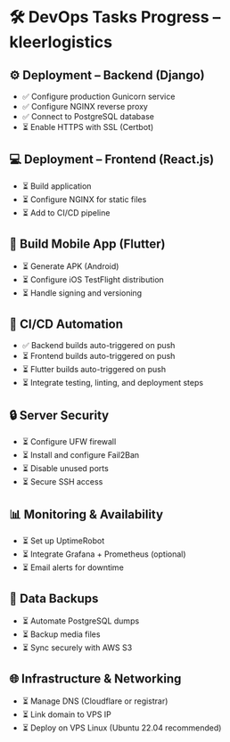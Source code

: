 # 🛠 DevOps Tasks Progress – kleerlogistics

## ⚙️ Deployment – Backend (Django)
- ✅ Configure production Gunicorn service  
- ✅ Configure NGINX reverse proxy  
- ✅ Connect to PostgreSQL database  
- ⏳ Enable HTTPS with SSL (Certbot)

## 💻 Deployment – Frontend (React.js)
- ⏳ Build application  
- ⏳ Configure NGINX for static files  
- ⏳ Add to CI/CD pipeline

## 📱 Build Mobile App (Flutter)
- ⏳ Generate APK (Android)  
- ⏳ Configure iOS TestFlight distribution  
- ⏳ Handle signing and versioning

## 🔄 CI/CD Automation
- ✅ Backend builds auto-triggered on push  
- ⏳ Frontend builds auto-triggered on push  
- ⏳ Flutter builds auto-triggered on push  
- ⏳ Integrate testing, linting, and deployment steps

## 🔒 Server Security
- ⏳ Configure UFW firewall  
- ⏳ Install and configure Fail2Ban  
- ⏳ Disable unused ports  
- ⏳ Secure SSH access

## 📊 Monitoring & Availability
- ⏳ Set up UptimeRobot  
- ⏳ Integrate Grafana + Prometheus (optional)  
- ⏳ Email alerts for downtime

## 💾 Data Backups
- ⏳ Automate PostgreSQL dumps  
- ⏳ Backup media files  
- ⏳ Sync securely with AWS S3

## 🌐 Infrastructure & Networking
- ⏳ Manage DNS (Cloudflare or registrar)  
- ⏳ Link domain to VPS IP  
- ⏳ Deploy on VPS Linux (Ubuntu 22.04 recommended)
